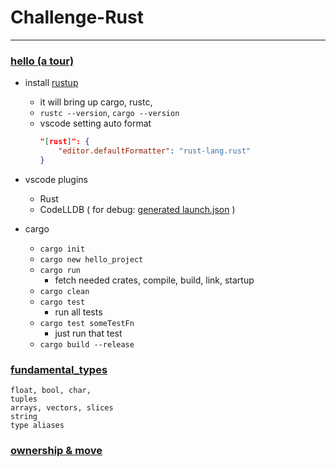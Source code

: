 # Challenge-Rust

---

### [hello (a tour)](./hello/src/main.rs)

- install [rustup](https://rustup.rs/)
  - it will bring up cargo, rustc,
  - `rustc --version`, `cargo --version`
  - vscode setting auto format
    ```json
    "[rust]": {
        "editor.defaultFormatter": "rust-lang.rust"
    }
    ```
- vscode plugins

  - Rust
  - CodeLLDB ( for debug: [generated launch.json](./hello/.vscode/launch.json) )

- cargo
  - `cargo init`
  - `cargo new hello_project`
  - `cargo run`
    - fetch needed crates, compile, build, link, startup
  - `cargo clean`
  - `cargo test`
    - run all tests
  - `cargo test someTestFn`
    - just run that test
  - `cargo build --release`

### [fundamental_types](./fundamental_types/src/main.rs)

    float, bool, char,
    tuples
    arrays, vectors, slices
    string
    type aliases

### [ownership & move]()
